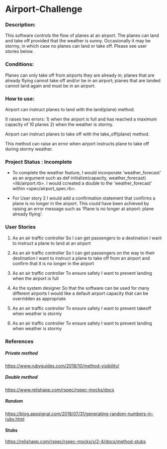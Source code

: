 # Airport-Challenge


### Description:


This software controls the flow of planes at an airport. The planes can land and take off provided that the weather is sunny. Occasionally it may be stormy, in which case no planes can land or take off. Please see user stories below. 

### Conditions:

Planes can only take off from airports they are already in; planes that are already flying cannot take off and/or be in an airport; planes that are landed cannot land again and must be in an airport.


### How to use:

Airport can instruct planes to land with the land(plane) method.

It raises two errors: 1) when the airport is full and has reached a maximum capacity of 10 planes 2) when the weather is stormy.

Airport can instruct planes to take off with the take_off(plane) method. 

This method can raise an error when airport instructs plane to take off during stormy weather. 


### Project Status : Incomplete

* To complete the weather feature, I would incorporate 'weather_forecast' as an argument such as def initialize(capacity, weather_forecast) <lib/airport.rb>. I would ccreated a double to the 'weather_forecast' within <spec/airport_spec.rb>.

* For User story 2 I would add a confirmation statement that confirms a plane is no longer in the airport. This could have been achieved
  by raising an error message such as 'Plane is no longer at airport: plane already flying'.


### User Stories

1. As an air traffic controller 
So I can get passengers to a destination 
I want to instruct a plane to land at an airport

2. As an air traffic controller 
So I can get passengers on the way to their destination 
I want to instruct a plane to take off from an airport and confirm that it is no longer in the airport

3. As an air traffic controller 
To ensure safety 
I want to prevent landing when the airport is full 

4. As the system designer
So that the software can be used for many different airports
I would like a default airport capacity that can be overridden as appropriate

5. As an air traffic controller 
To ensure safety 
I want to prevent takeoff when weather is stormy 

6. As an air traffic controller 
To ensure safety 
I want to prevent landing when weather is stormy 

### References

##### Private method
https://www.rubyguides.com/2018/10/method-visibility/

##### Double method 
https://www.relishapp.com/rspec/rspec-mocks/docs

##### Random
https://blog.appsignal.com/2018/07/31/generating-random-numbers-in-ruby.html 

#### Stubs
https://relishapp.com/rspec/rspec-mocks/v/2-4/docs/method-stubs